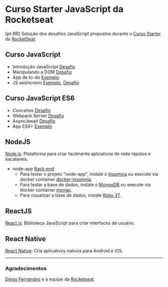 # Curso Starter JavaScript da Rocketseat

[pt-BR] Solução dos desafios JavaScript propostos durante o [Curso Starter](https://skylab.rocketseat.com.br/journey/starter) da [RocketSeat](https://rocketseat.com.br/). 

## Curso JavaScript

* Introdução JavaScript [Desafio](https://github.com/mafda/starter_js/tree/master/01_javascript/exercicios/ex_01)
* Manipulando a DOM [Desafio](https://github.com/mafda/starter_js/tree/master/01_javascript/exercicios/ex_02)
* App de to-do [Exemplo](https://github.com/mafda/starter_js/tree/master/01_javascript/exemplos/todos)
* JS assíncrono [Exemplo](https://github.com/mafda/starter_js/tree/master/01_javascript/exemplos/axios), [Desafio](https://github.com/mafda/starter_js/tree/master/01_javascript/exercicios/ex_04)

## Curso JavaScript ES6

* Conceitos [Desafio]()
* Webpack Server [Desafio]()
* Async/await [Desafio]()
* App ES6+ [Exemplo](https://github.com/mafda/starter_js/tree/master/02_javascript_es6/exemplos/app_es6)

## NodeJS

[Node.js](https://nodejs.org/): Plataforma para criar facilmente aplicativos de rede rápidos e escaláveis.

* node-app [Back-end](https://github.com/mafda/starter_js/tree/master/03_node_js/node-api)
  * Para testar o projeto "node-app", instale o [Insomnia](https://insomnia.rest/) ou execute via docker container [docker-insomnia](https://github.com/camiloariza/docker-insomnia).
  * Para testar a base de dados, instale o [MongoDB](https://www.mongodb.com/) ou execute via docker container [mongo](https://hub.docker.com/_/mongo).
  * Para visualizar a base de dados, instale [Robo 3T](https://robomongo.org/).

## ReactJS

[React.js](https://reactjs.org/): Biblioteca JavaScript para criar interfaces de usuário.

## React Native

[React Native](https://reactnative.dev/): Cria aplicativos nativos para Android e iOS.


---

### Agradecimentos

[Diego Fernandes](https://github.com/diego3g) e a equipe da [Rocketseat](https://rocketseat.com.br/).

